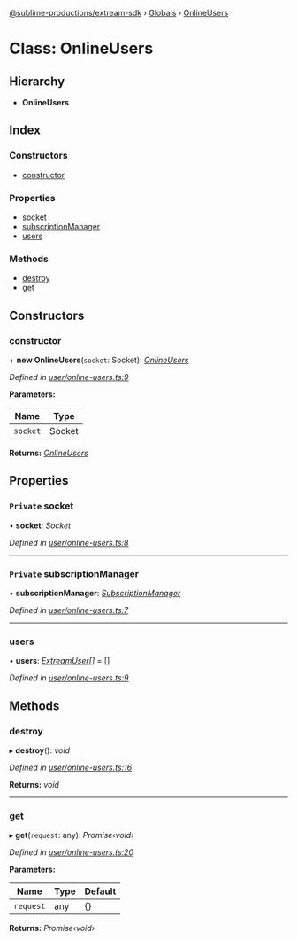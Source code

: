 [@sublime-productions/extream-sdk](../README.md) › [Globals](../globals.md) › [OnlineUsers](onlineusers.md)

# Class: OnlineUsers

## Hierarchy

* **OnlineUsers**

## Index

### Constructors

* [constructor](onlineusers.md#constructor)

### Properties

* [socket](onlineusers.md#private-socket)
* [subscriptionManager](onlineusers.md#private-subscriptionmanager)
* [users](onlineusers.md#users)

### Methods

* [destroy](onlineusers.md#destroy)
* [get](onlineusers.md#get)

## Constructors

###  constructor

\+ **new OnlineUsers**(`socket`: Socket): *[OnlineUsers](onlineusers.md)*

*Defined in [user/online-users.ts:9](https://github.com/Extream-SaaS/ex-sdk/blob/ed34b16/src/user/online-users.ts#L9)*

**Parameters:**

Name | Type |
------ | ------ |
`socket` | Socket |

**Returns:** *[OnlineUsers](onlineusers.md)*

## Properties

### `Private` socket

• **socket**: *Socket*

*Defined in [user/online-users.ts:8](https://github.com/Extream-SaaS/ex-sdk/blob/ed34b16/src/user/online-users.ts#L8)*

___

### `Private` subscriptionManager

• **subscriptionManager**: *[SubscriptionManager](subscriptionmanager.md)*

*Defined in [user/online-users.ts:7](https://github.com/Extream-SaaS/ex-sdk/blob/ed34b16/src/user/online-users.ts#L7)*

___

###  users

• **users**: *[ExtreamUser](../interfaces/extreamuser.md)[]* = []

*Defined in [user/online-users.ts:9](https://github.com/Extream-SaaS/ex-sdk/blob/ed34b16/src/user/online-users.ts#L9)*

## Methods

###  destroy

▸ **destroy**(): *void*

*Defined in [user/online-users.ts:16](https://github.com/Extream-SaaS/ex-sdk/blob/ed34b16/src/user/online-users.ts#L16)*

**Returns:** *void*

___

###  get

▸ **get**(`request`: any): *Promise‹void›*

*Defined in [user/online-users.ts:20](https://github.com/Extream-SaaS/ex-sdk/blob/ed34b16/src/user/online-users.ts#L20)*

**Parameters:**

Name | Type | Default |
------ | ------ | ------ |
`request` | any | {} |

**Returns:** *Promise‹void›*
